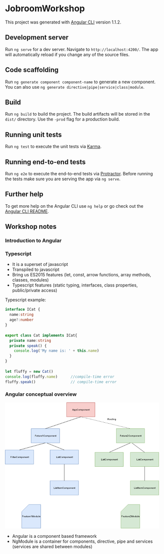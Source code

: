 # JobroomWorkshop

This project was generated with [Angular CLI](https://github.com/angular/angular-cli) version 1.1.2.

## Development server

Run `ng serve` for a dev server. Navigate to `http://localhost:4200/`. The app will automatically reload if you change any of the source files.

## Code scaffolding

Run `ng generate component component-name` to generate a new component. You can also use `ng generate directive|pipe|service|class|module`.

## Build

Run `ng build` to build the project. The build artifacts will be stored in the `dist/` directory. Use the `-prod` flag for a production build.

## Running unit tests

Run `ng test` to execute the unit tests via [Karma](https://karma-runner.github.io).

## Running end-to-end tests

Run `ng e2e` to execute the end-to-end tests via [Protractor](http://www.protractortest.org/).
Before running the tests make sure you are serving the app via `ng serve`.

## Further help

To get more help on the Angular CLI use `ng help` or go check out the [Angular CLI README](https://github.com/angular/angular-cli/blob/master/README.md).


## Workshop notes

### Introduction to Angular

### Typescript

* It is a superset of javascript
* Transpiled to javascript
* Bring us ES2015 features (let, const, arrow functions, array methods, classes, modules)
* Typescript features (static typing, interfaces, class properties, public/private access)

Typescript example:

```typescript
interface ICat {
  name:string
  age?:number
}

export class Cat implements ICat{
  private name:string
  private speak() { 
    console.log('My name is: ' + this.name) 
  }
}

let fluffy = new Cat()
console.log(fluffy.name)      //compile-time error
fluffy.speak()                // compile-time error
```

### Angular conceptual overview

![Component hierarchy](doc/component-tree.png)
* Angular is a component based framework
* NgModule is a container for components, directive, pipe and services (services are shared between modules)
